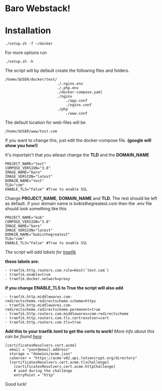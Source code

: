 
# Baro Webstack!

  

# Installation
    ./setup.sh -f ~/docker
For more options run

    ./setup.sh -h

The script will by default create the following files and folders.

    /home/$USER/docker/test/
						    ./.nginx.env
						    ./.php.env
						    ./docker-compose.yaml
						    ./nginx
							    ./app.conf
							    ./nginx.conf
						    ./php
							    ./www.conf

The default location for web-files will be 

    /home/$USER/www/test.com

If you want to change this, just edit the docker-compose file. **(google will show you how!)**

It's importain't that you atleast change the **TLD** and the **DOMAIN_NAME**

    PROJECT_NAME="test"
    COMPOSE_VERSION="3.8"
    IMAGE_NAME="baro"
    IMAGE_VERSION="latest"
    DOMAIN_NAME="test"
    TLD="com"
    ENABLE_TLS="False" #True to enable SSL
Change **PROJECT_NAME**, **DOMAIN_NAME** and **TLD**. The rest should be left as default.
if your domain name is bobisthegreatest.com then the .env file should look something like this

    PROJECT_NAME="bob"
    COMPOSE_VERSION="3.8"
    IMAGE_NAME="baro"
    IMAGE_VERSION="latest"
    DOMAIN_NAME="bobisthegreatest"
    TLD="com"
    ENABLE_TLS="False" #True to enable SSL

*The script will add labels for [traefik](https://docs.traefik.io/)*

**these labels are:**

    - traefik.http.routers.com.rule=Host(`test.com`)
    - traefik.enable=true
    - traefik.docker.network=proxy

**if you change ENABLE_TLS to True the script will also add**

    - traefik.http.middlewares.com-redirectscheme.redirectscheme.scheme=https
    - traefik.http.middlewares.com-redirectscheme.redirectscheme.permanent=true
    - traefik.http.routers.com.middlewares=com-redirectscheme
    - traefik.http.routers.com.tls.certresolver=cert
    - traefik.http.routers.com.tls=true

**Add this to your traefik.toml to get the certs to work!**
*More info about this can be found [here](https://docs.traefik.io/https/acme/)*

    [certificatesResolvers.cert.acme]
      email = "your@email.address"
      storage = "domains/acme.json"
      caServer = "https://acme-v02.api.letsencrypt.org/directory"
      [certificatesResolvers.cert.acme.tlsChallenge]
        [certificatesResolvers.cert.acme.httpChallenge]
        # used during the challenge
        entryPoint = "http"

Good luck!
